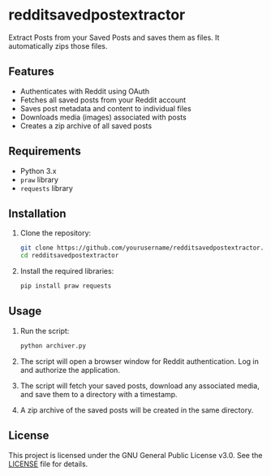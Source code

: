 # redditsavedpostextractor
Extract Posts from your Saved Posts and saves them as files. It automatically zips those files.

## Features

- Authenticates with Reddit using OAuth
- Fetches all saved posts from your Reddit account
- Saves post metadata and content to individual files
- Downloads media (images) associated with posts
- Creates a zip archive of all saved posts

## Requirements

- Python 3.x
- `praw` library
- `requests` library

## Installation

1. Clone the repository:
    ```sh
    git clone https://github.com/yourusername/redditsavedpostextractor.git
    cd redditsavedpostextractor
    ```

2. Install the required libraries:
    ```sh
    pip install praw requests
    ```

## Usage

1. Run the script:
    ```sh
    python archiver.py
    ```

2. The script will open a browser window for Reddit authentication. Log in and authorize the application.

3. The script will fetch your saved posts, download any associated media, and save them to a directory with a timestamp.

4. A zip archive of the saved posts will be created in the same directory.

## License

This project is licensed under the GNU General Public License v3.0. See the [LICENSE]([http://_vscodecontentref_/2](https://choosealicense.com/licenses/gpl-3.0/)) file for details.